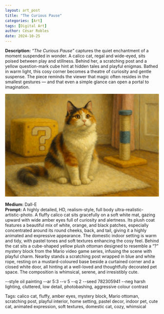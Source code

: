```yaml
---
layout: art_post
title: "The Curious Pause"
categories: [Art]
tags: [Digital Art]
author: César Robles
date: 2024-10-25
---
```

**Description:** *“The Curious Pause”* captures the quiet enchantment of a moment suspended in wonder. A calico cat, regal and wide-eyed, sits poised between play and stillness. Behind her, a scratching post and a yellow question-mark cube hint at hidden tales and playful enigmas. Bathed in warm light, this cosy corner becomes a theatre of curiosity and gentle suspense. The piece reminds the viewer that magic often resides in the smallest gestures — and that even a simple glance can open a portal to imagination.

![The Curious Pause](/imag/digital_art/The_Curious_Pause.jpg)

**Medium:** Dall-E\
**Prompt:** A highly detailed, HD, realism-style,  full body ultra-realistic-artistic-photo. A fluffy calico cat sits gracefully on a soft white mat, gazing upward with wide amber eyes full of curiosity and alertness. Its plush coat features a beautiful mix of white, orange, and black patches, especially concentrated around its round cheeks, back, and tail, giving it a highly animated and expressive appearance. The domestic indoor setting is warm and tidy, with pastel tones and soft textures enhancing the cosy feel. Behind the cat sits a cube-shaped yellow plush ottoman designed to resemble a “?” mystery block from the Mario video game series, infusing the scene with playful charm. Nearby stands a scratching post wrapped in blue and white rope, resting on a mustard-coloured base beside a curtained corner and a closed white door, all hinting at a well-loved and thoughtfully decorated pet space. The composition is whimsical, serene, and irresistibly cute.

--style oil painting --ar 5:3 --v 5 --q 2 --seed 782305941 --neg harsh lighting, cluttered, low detail, photobashing, aggressive colour contrast

Tags: calico cat, fluffy, amber eyes, mystery block, Mario ottoman, scratching post, playful interior, home setting, pastel decor, indoor pet, cute cat, animated expression, soft textures, domestic cat, cozy, whimsical